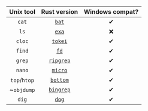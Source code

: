 | Unix tool | Rust version | Windows compat?|
|:---:|:---:|:---:|
| `cat` | [`bat`](https://github.com/sharkdp/bat) | ✔ |
| `ls` | [`exa`](https://github.com/ogham/exa) | ❌ |
| `cloc` | [`tokei`](https://github.com/XAMPPRocky/tokei) | ✔ |
| `find` | [`fd`](https://github.com/sharkdp/fd) | ✔ |
| `grep` | [`ripgrep`](https://github.com/BurntSushi/ripgrep) | ✔ |
| `nano` | [`micro`](https://github.com/zyedidia/micro) | ✔ |
| `top`/`htop` | [`bottom`](https://github.com/ClementTsang/bottom)  | ✔ |
| ~`objdump` | [`bingrep`](https://github.com/m4b/bingrep) | ✔ |
| `dig` | [`dog`](https://github.com/ogham/dog) | ✔ |